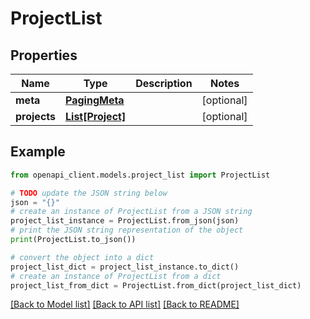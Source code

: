 # ProjectList


## Properties

Name | Type | Description | Notes
------------ | ------------- | ------------- | -------------
**meta** | [**PagingMeta**](PagingMeta.md) |  | [optional] 
**projects** | [**List[Project]**](Project.md) |  | [optional] 

## Example

```python
from openapi_client.models.project_list import ProjectList

# TODO update the JSON string below
json = "{}"
# create an instance of ProjectList from a JSON string
project_list_instance = ProjectList.from_json(json)
# print the JSON string representation of the object
print(ProjectList.to_json())

# convert the object into a dict
project_list_dict = project_list_instance.to_dict()
# create an instance of ProjectList from a dict
project_list_from_dict = ProjectList.from_dict(project_list_dict)
```
[[Back to Model list]](../README.md#documentation-for-models) [[Back to API list]](../README.md#documentation-for-api-endpoints) [[Back to README]](../README.md)


